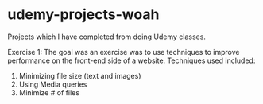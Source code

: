 # udemy-projects-woah
Projects which I have completed from doing Udemy classes.

Exercise 1:
The goal was an exercise was to use techniques to improve performance on the front-end side of a website. Techniques used included:
1. Minimizing file size (text and images)
2. Using Media queries
3. Minimize # of files
